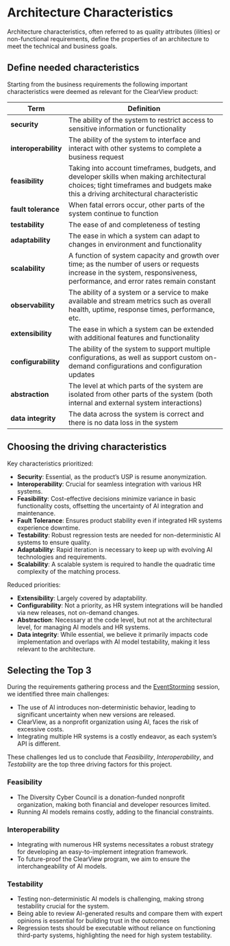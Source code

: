 # Architecture Characteristics
Architecture characteristics, often referred to as quality attributes (ilities) or non-functional requirements, define the properties of an architecture to meet the technical and business goals.

## Define needed characteristics
Starting from the business requirements the following important characteristics were deemed as relevant for the ClearView product:

| **Term**             | **Definition**                                                                                                                                                                 |
|----------------------|--------------------------------------------------------------------------------------------------------------------------------------------------------------------------------|
| **security**         | The ability of the system to restrict access to sensitive information or functionality                                                                                         |
| **interoperability** | The ability of the system to interface and interact with other systems to complete a business request                                                                          |
| **feasibility**      | Taking into account timeframes, budgets, and developer skills when making architectural choices; tight timeframes and budgets make this a driving architectural characteristic |
| **fault tolerance**  | When fatal errors occur, other parts of the system continue to function                                                                                                        |
| **testability**      | The ease of and completeness of testing                                                                                                                                        |
| **adaptability**     | The ease in which a system can adapt to changes in environment and functionality                                                                                               |
| **scalability**      | A function of system capacity and growth over time; as the number of users or requests increase in the system, responsiveness, performance, and error rates remain constant    |
| **observability**    | The ability of a system or a service to make available and stream metrics such as overall health, uptime, response times, performance, etc.                                    |
| **extensibility**    | The ease in which a system can be extended with additional features and functionality                                                                                          |
| **configurability**  | The ability of the system to support multiple configurations, as well as support custom on-demand configurations and configuration updates                                     |
| **abstraction**      | The level at which parts of the system are isolated from other parts of the system (both internal and external system interactions)                                            |
| **data integrity**   | The data across the system is correct and there is no data loss in the system                                                                                                  |


## Choosing the driving characteristics

Key characteristics prioritized:

- **Security**: Essential, as the product’s USP is resume anonymization.
- **Interoperability**: Crucial for seamless integration with various HR systems.
- **Feasibility**: Cost-effective decisions minimize variance in basic functionality costs, offsetting the uncertainty of AI integration and maintenance.
- **Fault Tolerance**: Ensures product stability even if integrated HR systems experience downtime.
- **Testability**: Robust regression tests are needed for non-deterministic AI systems to ensure quality.
- **Adaptability**: Rapid iteration is necessary to keep up with evolving AI technologies and requirements.
- **Scalability**: A scalable system is required to handle the quadratic time complexity of the matching process.

Reduced priorities:

- **Extensibility**: Largely covered by adaptability.
- **Configurability**: Not a priority, as HR system integrations will be handled via new releases, not on-demand changes.
- **Abstraction**: Necessary at the code level, but not at the architectural level, for managing AI models and HR systems.
- **Data integrity**: While essential, we believe it primarily impacts code implementation and overlaps with AI model testability, making it less relevant to the architecture.

## Selecting the Top 3

During the requirements gathering process and the [EventStorming](/EventStorming/) session, we identified three main challenges:

- The use of AI introduces non-deterministic behavior, leading to significant uncertainty when new versions are released.
- ClearView, as a nonprofit organization using AI, faces the risk of excessive costs.
- Integrating multiple HR systems is a costly endeavor, as each system’s API is different.

These challenges led us to conclude that *Feasibility*, *Interoperability*, and *Testability* are the top three driving factors for this project.

### Feasibility
- The Diversity Cyber Council is a donation-funded nonprofit organization, making both financial and developer resources limited.
- Running AI models remains costly, adding to the financial constraints.

### Interoperability
- Integrating with numerous HR systems necessitates a robust strategy for developing an easy-to-implement integration framework.
- To future-proof the ClearView program, we aim to ensure the interchangeability of AI models.

### Testability
- Testing non-deterministic AI models is challenging, making strong testability crucial for the system.
- Being able to review AI-generated results and compare them with expert opinions is essential for building trust in the outcomes
- Regression tests should be executable without reliance on functioning third-party systems, highlighting the need for high system testability.

